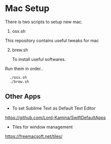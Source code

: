 # Mac Setup

There is two scripts to setup new mac. 

1. osx.sh
  
  This repository contains useful tweaks for mac

2. brew.sh
   
   To install useful softwares.


Run them in order..

   ```
     ./osx.sh
     ./brew.sh
   ```

## Other Apps

- To set Sublime Text as Default Text Editor

https://github.com/Lord-Kamina/SwiftDefaultApps

- Tiles for window management

https://freemacsoft.net/tiles/

